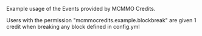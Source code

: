 Example usage of the Events provided by MCMMO Credits.

Users with the permission "mcmmocredits.example.blockbreak" are given 1 credit when breaking any block defined in config.yml